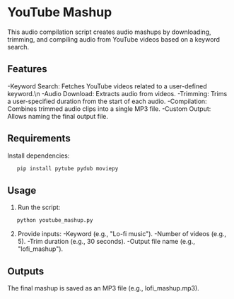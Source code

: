 # YouTube Mashup
This audio compilation script creates audio mashups by downloading, trimming, and compiling audio from YouTube videos based on a keyword search.

## Features
-Keyword Search: Fetches YouTube videos related to a user-defined keyword.\n
-Audio Download: Extracts audio from videos.
-Trimming: Trims a user-specified duration from the start of each audio.
-Compilation: Combines trimmed audio clips into a single MP3 file.
-Custom Output: Allows naming the final output file.

## Requirements
Install dependencies:
```bash
   pip install pytube pydub moviepy
```

## Usage
1. Run the script:
```bash
   python youtube_mashup.py
```
2. Provide inputs:
-Keyword (e.g., "Lo-fi music").
-Number of videos (e.g., 5).
-Trim duration (e.g., 30 seconds).
-Output file name (e.g., "lofi_mashup").

## Outputs
The final mashup is saved as an MP3 file (e.g., lofi_mashup.mp3).


